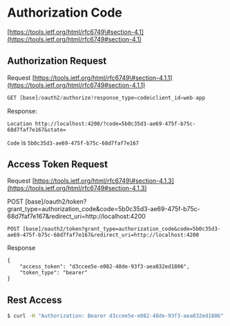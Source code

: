 # Authorization Code

[https://tools.ietf.org/html/rfc6749\#section-4.1](https://tools.ietf.org/html/rfc6749#section-4.1)

## Authorization Request

Request [https://tools.ietf.org/html/rfc6749\#section-4.1.1](https://tools.ietf.org/html/rfc6749#section-4.1.1)

```javascript
GET [base]/oauth2/authorize?response_type=code&client_id=web-app
```

Response:

```text
Location http://localhost:4200/?code=5b0c35d3-ae69-475f-b75c-68d7faf7e167&state=
```

`Code` is `5b0c35d3-ae69-475f-b75c-68d7faf7e167`  


## Access Token Request

Request [https://tools.ietf.org/html/rfc6749\#section-4.1.3](https://tools.ietf.org/html/rfc6749#section-4.1.3)

POST \[base\]/oauth2/token?grant\_type=authorization\_code&code=5b0c35d3-ae69-475f-b75c-68d7faf7e167&redirect\_uri=http://localhost:4200

```text
POST [base]/oauth2/token?grant_type=authorization_code&code=5b0c35d3-ae69-475f-b75c-68d7faf7e167&redirect_uri=http://localhost:4200
```

Response

```text
{
    "access_token": "d3ccee5e-e082-48de-93f3-aea032ed1806",
    "token_type": "bearer"
}
```

## Rest Access

```bash
$ curl -H "Authorization: Bearer d3ccee5e-e082-48de-93f3-aea032ed1806" http://localhost:8888/Patient
```

